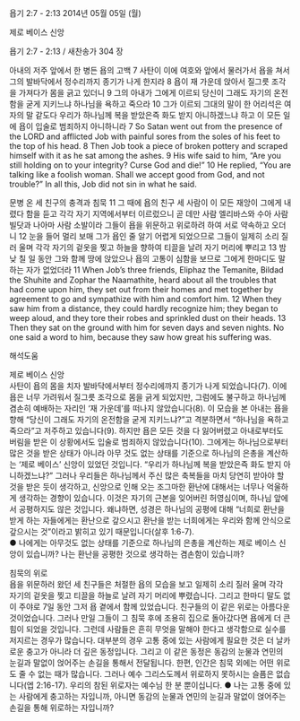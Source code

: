 욥기 2:7 - 2:13 
2014년 05월 05일 (월)

제로 베이스 신앙



욥기 2:7 - 2:13 / 새찬송가 304 장


아내의 저주 앞에서 한 병든 욥의 고백
7 사탄이 이에 여호와 앞에서 물러가서 욥을 쳐서 그의 발바닥에서 정수리까지 종기가 나게 한지라 8 욥이 재 가운데 앉아서 질그릇 조각을 가져다가 몸을 긁고 있더니 9 그의 아내가 그에게 이르되 당신이 그래도 자기의 온전함을 굳게 지키느냐 하나님을 욕하고 죽으라 10 그가 이르되 그대의 말이 한 어리석은 여자의 말 같도다 우리가 하나님께 복을 받았은즉 화도 받지 아니하겠느냐 하고 이 모든 일에 욥이 입술로 범죄하지 아니하니라
7 So Satan went out from the presence of the LORD and afflicted Job with painful sores from the soles of his feet to the top of his head. 8 Then Job took a piece of broken pottery and scraped himself with it as he sat among the ashes. 9 His wife said to him, “Are you still holding on to your integrity? Curse God and die!” 10 He replied, “You are talking like a foolish woman. Shall we accept good from God, and not trouble?” In all this, Job did not sin in what he said.   

문병 온 세 친구의 충격과 침묵
11 그 때에 욥의 친구 세 사람이 이 모든 재앙이 그에게 내렸다 함을 듣고 각각 자기 지역에서부터 이르렀으니 곧 데만 사람 엘리바스와 수아 사람 빌닷과 나아마 사람 소발이라 그들이 욥을 위문하고 위로하려 하여 서로 약속하고 오더니 12 눈을 들어 멀리 보매 그가 욥인 줄 알기 어렵게 되었으므로 그들이 일제히 소리 질러 울며 각각 자기의 겉옷을 찢고 하늘을 향하여 티끌을 날려 자기 머리에 뿌리고 13 밤낮 칠 일 동안 그와 함께 땅에 앉았으나 욥의 고통이 심함을 보므로 그에게 한마디도 말하는 자가 없었더라
11 When Job’s three friends, Eliphaz the Temanite, Bildad the Shuhite and Zophar the Naamathite, heard about all the troubles that had come upon him, they set out from their homes and met together by agreement to go and sympathize with him and comfort him. 12 When they saw him from a distance, they could hardly recognize him; they began to weep aloud, and they tore their robes and sprinkled dust on their heads. 13 Then they sat on the ground with him for seven days and seven nights. No one said a word to him, because they saw how great his suffering was.

해석도움





제로 베이스 신앙  
사탄이 욥의 몸을 치자 발바닥에서부터 정수리에까지 종기가 나게 되었습니다(7). 이에 욥은 너무 가려워서 질그릇 조각으로 몸을 긁게 되었지만, 그럼에도 불구하고 하나님께 겸손히 예배하는 자리인 ‘재 가운데’를 떠나지 않았습니다(8). 이 모습을 본 아내는 욥을 향해 “당신이 그래도 자기의 온전함을 굳게 지키느냐?”고 격분하면서 “하나님을 욕하고 죽으라”고 저주하고 있습니다(9). 하지만 욥은 모든 것을 다 잃어버렸고 아내로부터도 버림을 받은 이 상황에서도 입술로 범죄하지 않았습니다(10). 그에게는 하나님으로부터 많은 것을 받은 상태가 아니라 아무 것도 없는 상태를 기준으로 하나님의 은총을 계산하는 ‘제로 베이스’ 신앙이 있었던 것입니다. “우리가 하나님께 복을 받았은즉 화도 받지 아니하겠느냐?” 그러나 우리들은 하나님께서 주신 많은 축복들을 마치 당연히 받아야 할 것을 받은 듯이 생각하고, 신앙으로 인해 오는 조그마한 환난에 대해서는 너무나 억울하게 생각하는 경향이 있습니다. 이것은 자기의 근본을 잊어버린 허영심이며, 하나님 앞에서 공평하지도 않은 것입니다. 왜냐하면, 성경은 하나님의 공평에 대해 “너희로 환난을 받게 하는 자들에게는 환난으로 갚으시고 환난을 받는 너희에게는 우리와 함께 안식으로 갚으시는 것”이라고 밝히고 있기 때문입니다(살후 1:6-7).  
● 나에게는 아무것도 없는 상태를 기준으로 하나님의 은총을 계산하는 제로 베이스 신앙이 있습니까? 나는 환난을 공평한 것으로 생각하는 겸손함이 있습니까?   

침묵의 위로  
욥을 위문하러 왔던 세 친구들은 처절한 욥의 모습을 보고 일제히 소리 질러 울며 각각 자기의 겉옷을 찢고 티끌을 하늘로 날려 자기 머리에 뿌렸습니다. 그리고 한마디 말도 없이 주야로 7일 동안 그저 욥 곁에서 함께 있었습니다. 친구들의 이 같은 위로는 아름다운 것이었습니다. 그러나 만일 그들이 그 침묵 후에 조용히 집으로 돌아갔다면 욥에게 더 큰 힘이 되었을 것입니다. 그런데 사람들은 흔히 무엇을 말해야 한다고 생각함으로 실수를 저지르는 경우가 많습니다. 대부분의 경우 고통 중에 있는 사람에게 필요한 것은 더 날카로운 충고가 아니라 더 깊은 동정입니다. 그리고 이 같은 동정은 동감의 눈물과 연민의 눈길과 말없이 얹어주는 손길을 통해서 전달됩니다. 한편, 인간은 침묵 외에는 어떤 위로도 줄 수 없는 때가 많습니다. 그러나 예수 그리스도께서 위로하지 못하시는 슬픔은 없습니다(엡 2:16-17). 우리의 참된 위로자는 예수님 한 분 뿐이십니다.
● 나는 고통 중에 있는 사람에게 충고하는 자입니까, 아니면 동감의 눈물과 연민의 눈길과 말없이 얹어주는 손길을 통해 위로하는 자입니까?